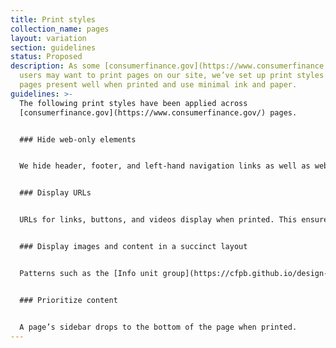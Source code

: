 ```yaml
---
title: Print styles
collection_name: pages
layout: variation
section: guidelines
status: Proposed
description: As some [consumerfinance.gov](https://www.consumerfinance.gov/)
  users may want to print pages on our site, we’ve set up print styles to ensure
  pages present well when printed and use minimal ink and paper.
guidelines: >-
  The following print styles have been applied across
  [consumerfinance.gov](https://www.consumerfinance.gov/) pages.  


  ### Hide web-only elements


  We hide header, footer, and left-hand navigation links as well as web-specific patterns such as our email signup box, feedback module, search bar, and video player buttons.  


  ### Display URLs


  URLs for links, buttons, and videos display when printed. This ensures a user can access the linked content if desired. Visit the [Links](https://cfpb.github.io/design-system/components/links) and [Buttons](https://cfpb.github.io/design-system/components/buttons) pages for specifications.  


  ### Display images and content in a succinct layout 


  Patterns such as the [Info unit group](https://cfpb.github.io/design-system/patterns/info-unit-groups) and [Featured content modules](https://cfpb.github.io/design-system/patterns/featured-content-module) print in their large-screen layouts. Printing patterns in this format enables multi-column layouts with readable line lengths and reasonably sized images.  


  ### Prioritize content


  A page’s sidebar drops to the bottom of the page when printed.
---
```

